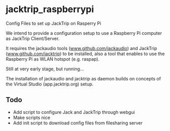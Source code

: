 # jacktrip_raspberrypi
Config Files to set up JackTrip on Rasperry Pi

We intend to provide a configuration setup to use a Raspberry Pi computer as JackTrip Client/Server.

It requires the jackaudio tools (www.github.com/jackaudio) and JackTrip (www.github.com/jacktrip) to be installed, also a tool that enables to use the Raspberry Pi as WLAN hotspot (e.g. raspap).

Still at very early stage, but running...

The installation of jackaudio and jacktrip as daemon builds on concepts of the Virtual Studio (app.jacktrip.org) setup.


## Todo

* Add script to configure Jack and JackTrip through webgui
* Make scripts nice
* Add init script to download config files from filesharing server 
